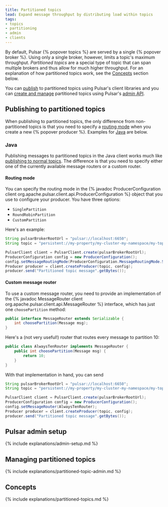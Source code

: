 ```yaml
---
title: Partitioned topics
lead: Expand message throughput by distributing load within topics
tags:
- topics
- partitioning
- admin
- clients
---
```


<!--

    Licensed to the Apache Software Foundation (ASF) under one
    or more contributor license agreements.  See the NOTICE file
    distributed with this work for additional information
    regarding copyright ownership.  The ASF licenses this file
    to you under the Apache License, Version 2.0 (the
    "License"); you may not use this file except in compliance
    with the License.  You may obtain a copy of the License at

      http://www.apache.org/licenses/LICENSE-2.0

    Unless required by applicable law or agreed to in writing,
    software distributed under the License is distributed on an
    "AS IS" BASIS, WITHOUT WARRANTIES OR CONDITIONS OF ANY
    KIND, either express or implied.  See the License for the
    specific language governing permissions and limitations
    under the License.

-->

By default, Pulsar {% popover topics %} are served by a single {% popover broker %}. Using only a single broker, however, limits a topic's maximum throughput. *Partitioned topics* are a special type of topic that can span multiple brokers and thus allow for much higher throughput. For an explanation of how partitioned topics work, see the [Concepts](#concepts) section below.

You can [publish](#publishing-to-partitioned-topics) to partitioned topics using Pulsar's client libraries and you can [create and manage](#managing-partitioned-topics) partitioned topics using Pulsar's [admin API](../../admin-api/overview).

## Publishing to partitioned topics

When publishing to partitioned topics, the only difference from non-partitioned topics is that you need to specify a [routing mode](../../getting-started/ConceptsAndArchitecture#routing-modes) when you create a new {% popover producer %}. Examples for [Java](#java) are below.

### Java

Publishing messages to partitioned topics in the Java client works much like [publishing to normal topics](../../clients/Java#using-producers). The difference is that you need to specify either one of the currently available message routers or a custom router.

#### Routing mode

You can specify the routing mode in the {% javadoc ProducerConfiguration client org.apache.pulsar.client.api.ProducerConfiguration %} object that you use to configure your producer. You have three options:

* `SinglePartition`
* `RoundRobinPartition`
* `CustomPartition`

Here's an example:

```java
String pulsarBrokerRootUrl = "pulsar://localhost:6650";
String topic = "persistent://my-property/my-cluster-my-namespace/my-topic";

PulsarClient client = PulsarClient.create(pulsarBrokerRootUrl);
ProducerConfiguration config = new ProducerConfiguration();
config.setMessageRoutingMode(ProducerConfiguration.MessageRoutingMode.SinglePartition);
Producer producer = client.createProducer(topic, config);
producer.send("Partitioned topic message".getBytes());
```

#### Custom message router

To use a custom message router, you need to provide an implementation of the {% javadoc MessageRouter client org.apache.pulsar.client.api.MessageRouter %} interface, which has just one `choosePartition` method:

```java
public interface MessageRouter extends Serializable {
    int choosePartition(Message msg);
}
```

Here's a (not very useful!) router that routes every message to partition 10:

```java
public class AlwaysTenRouter implements MessageRouter {
    public int choosePartition(Message msg) {
        return 10;
    }
}
```

With that implementation in hand, you can send

```java
String pulsarBrokerRootUrl = "pulsar://localhost:6650";
String topic = "persistent://my-property/my-cluster-my-namespace/my-topic";

PulsarClient client = PulsarClient.create(pulsarBrokerRootUrl);
ProducerConfiguration config = new ProducerConfiguration();
config.setMessageRouter(AlwaysTenRouter);
Producer producer = client.createProducer(topic, config);
producer.send("Partitioned topic message".getBytes());
```


## Pulsar admin setup

{% include explanations/admin-setup.md %}

## Managing partitioned topics

{% include explanations/partitioned-topic-admin.md %}

## Concepts

{% include explanations/partitioned-topics.md %}

